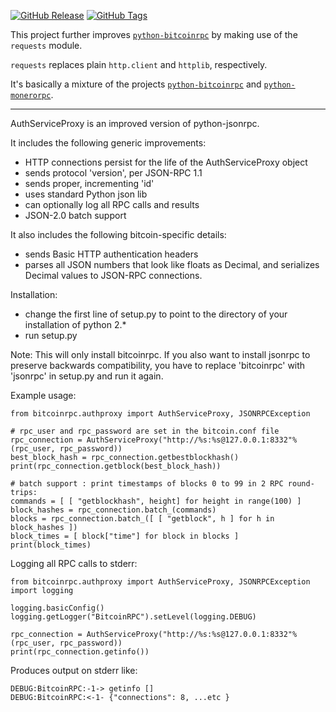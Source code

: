 [![GitHub Release](https://img.shields.io/github/v/release/normoes/python-bitcoinrpc.svg)](https://github.com/normoes/python-bitcoinrpc/releases)
[![GitHub Tags](https://img.shields.io/github/v/tag/normoes/python-bitcoinrpc.svg)](https://github.com/normoes/python-bitcoinrpc/tags)

This project further improves [`python-bitcoinrpc`](https://github.com/jgarzik/python-bitcoinrpc) by making use of the `requests` module.

`requests` replaces plain `http.client` and `httplib`, respectively.

It's basically a mixture of the projects [`python-bitcoinrpc`](https://github.com/jgarzik/python-bitcoinrpc) and [`python-monerorpc`](https://github.com/monero-ecosystem/python-monerorpc).

---

AuthServiceProxy is an improved version of python-jsonrpc.

It includes the following generic improvements:

- HTTP connections persist for the life of the AuthServiceProxy object
- sends protocol 'version', per JSON-RPC 1.1
- sends proper, incrementing 'id'
- uses standard Python json lib
- can optionally log all RPC calls and results
- JSON-2.0 batch support

It also includes the following bitcoin-specific details:

- sends Basic HTTP authentication headers
- parses all JSON numbers that look like floats as Decimal,
  and serializes Decimal values to JSON-RPC connections.

Installation:

- change the first line of setup.py to point to the directory of your installation of python 2.*
- run setup.py

Note: This will only install bitcoinrpc. If you also want to install jsonrpc to preserve
backwards compatibility, you have to replace 'bitcoinrpc' with 'jsonrpc' in setup.py and run it again.

Example usage:

    from bitcoinrpc.authproxy import AuthServiceProxy, JSONRPCException

    # rpc_user and rpc_password are set in the bitcoin.conf file
    rpc_connection = AuthServiceProxy("http://%s:%s@127.0.0.1:8332"%(rpc_user, rpc_password))
    best_block_hash = rpc_connection.getbestblockhash()
    print(rpc_connection.getblock(best_block_hash))

    # batch support : print timestamps of blocks 0 to 99 in 2 RPC round-trips:
    commands = [ [ "getblockhash", height] for height in range(100) ]
    block_hashes = rpc_connection.batch_(commands)
    blocks = rpc_connection.batch_([ [ "getblock", h ] for h in block_hashes ])
    block_times = [ block["time"] for block in blocks ]
    print(block_times)

Logging all RPC calls to stderr:

    from bitcoinrpc.authproxy import AuthServiceProxy, JSONRPCException
    import logging

    logging.basicConfig()
    logging.getLogger("BitcoinRPC").setLevel(logging.DEBUG)

    rpc_connection = AuthServiceProxy("http://%s:%s@127.0.0.1:8332"%(rpc_user, rpc_password))
    print(rpc_connection.getinfo())

Produces output on stderr like:

    DEBUG:BitcoinRPC:-1-> getinfo []
    DEBUG:BitcoinRPC:<-1- {"connections": 8, ...etc }
